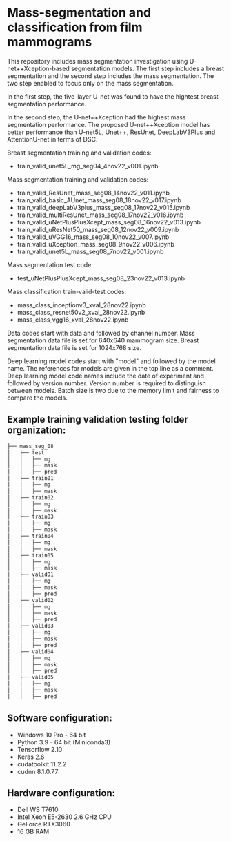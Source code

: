# Mass-segmentation and classification from film mammograms

This repository includes mass segmentation investigation using U-net++Xception-based segmentation models. The first step includes a breast segmentation and the second step includes the mass segmentation. The two step enabled to focus only on the mass segmentation.

In the first step, the five-layer U-net was found to have the hightest breast segmentation performance.

In the second step, the U-net++Xception had the highest mass segmentation performance. The proposed U-net++Xception model has better performance than U-net5L, Unet++, ResUnet, DeepLabV3Plus and AttentionU-net in terms of DSC. 

Breast segmentation training and validation codes:
* train_valid_unet5L_mg_seg04_4nov22_v001.ipynb

Mass segmentation training and validation codes:
* train_valid_ResUnet_mass_seg08_14nov22_v011.ipynb
* train_valid_basic_AUnet_mass_seg08_18nov22_v017.ipynb
* train_valid_deepLabV3plus_mass_seg08_17nov22_v015.ipynb
* train_valid_multiResUnet_mass_seg08_17nov22_v016.ipynb
* train_valid_uNetPlusPlusXcept_mass_seg08_16nov22_v013.ipynb
* train_valid_uResNet50_mass_seg08_12nov22_v009.ipynb
* train_valid_uVGG16_mass_seg08_10nov22_v007.ipynb
* train_valid_uXception_mass_seg08_9nov22_v006.ipynb
* train_valid_unet5L_mass_seg08_7nov22_v001.ipynb

Mass segmentation test code:
* test_uNetPlusPlusXcept_mass_seg08_23nov22_v013.ipynb

Mass classification train-valid-test codes:
* mass_class_inceptionv3_xval_28nov22.ipynb
* mass_class_resnet50v2_xval_28nov22.ipynb
* mass_class_vgg16_xval_28nov22.ipynb

Data codes start with data and followed by channel number. Mass segmentation data file is set for 640x640 mammogram size. Breast segmentation data file is set for 1024x768 size.

Deep learning model codes start with "model" and followed by the model name. The references for models are given in the top line as a comment. Deep learning model code names include the date of experiment and followed by version number. Version number is required to distinguish between models. Batch size is two due to the memory limit and fairness to compare the models.

## Example training validation testing folder organization:
```bash
├── mass_seg_08
│   ├── test
│   │   ├── mg
│   │   ├── mask
│   │   ├── pred
│   ├── train01
│   │   ├── mg
│   │   ├── mask
│   ├── train02
│   │   ├── mg
│   │   ├── mask
│   ├── train03
│   │   ├── mg
│   │   ├── mask
│   ├── train04
│   │   ├── mg
│   │   ├── mask
│   ├── train05
│   │   ├── mg
│   │   ├── mask
│   ├── valid01
│   │   ├── mg
│   │   ├── mask
│   │   ├── pred
│   ├── valid02
│   │   ├── mg
│   │   ├── mask
│   │   ├── pred
│   ├── valid03
│   │   ├── mg
│   │   ├── mask
│   │   ├── pred
│   ├── valid04
│   │   ├── mg
│   │   ├── mask
│   │   ├── pred
│   ├── valid05
│   │   ├── mg
│   │   ├── mask
│   │   ├── pred
```


## Software configuration:
* Windows 10 Pro - 64 bit
* Python 3.9 - 64 bit (Miniconda3)
* Tensorflow 2.10
* Keras 2.6
* cudatoolkit 11.2.2
* cudnn 8.1.0.77

## Hardware configuration:
* Dell WS T7610
* Intel Xeon E5-2630 2.6 GHz CPU
* GeForce RTX3060
* 16 GB RAM
